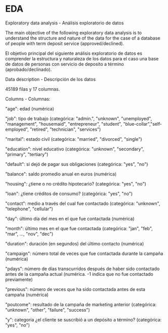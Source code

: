 # EDA
Exploratory data analysis - Análisis exploratorio de datos


The main objective of the following exploratory data analysis is to understand the structure and nature of the data for the case of a database of people with term deposit service (approved/declined).

El objetivo principal del siguiente análisis exploratorio de datos es comprender la estructura y naturaleza de los datos para el caso una base de datos de personas con servicio de deposito a término (aprobado/declinado).

Data description - Descripción de los datos

45189 filas y 17 columnas.

Columns - Columnas:

"age": edad (numérica)

"job": tipo de trabajo (categórica: "admin.", "unknown", "unemployed", "management", "housemaid", "entrepreneur", "student", "blue-collar","self-employed", "retired", "technician", "services")

"marital": estado civil (categórica: "married", "divorced", "single")

"education": nivel educativo (categórica: "unknown", "secondary", "primary", "tertiary")

"default": si dejó de pagar sus obligaciones (categórica: "yes", "no")

"balance": saldo promedio anual en euros (numérica)

"housing": ¿tiene o no crédito hipotecario? (categórica: "yes", "no")

"loan": ¿tiene créditos de consumo? (categórica: "yes", "no")

"contact": medio a través del cual fue contactado (categórica: "unknown", "telephone", "cellular")

"day": último día del mes en el que fue contactada (numérica)

"month": último mes en el que fue contactada (categórica: "jan", "feb", "mar", ..., "nov", "dec")

"duration": duración (en segundos) del último contacto (numérica)

"campaign": número total de veces que fue contactada durante la campaña (numérica)

"pdays": número de días transcurridos después de haber sido contactado antes de la campaña actual (numérica. -1 indica que no fue contactado previamente)

"previous": número de veces que ha sido contactada antes de esta campaña (numérica)

"poutcome": resultado de la campaña de marketing anterior (categórica: "unknown", "other", "failure", "success")

"y": categoría ¿el cliente se suscribió a un depósito a término? (categórica: "yes", "no")
